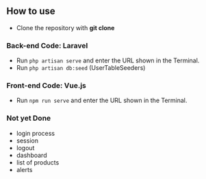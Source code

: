 ## How to use

- Clone the repository with __git clone__

### Back-end Code: Laravel
- Run `php artisan serve` and enter the URL shown in the Terminal.
- Run `php artisan db:seed` (UserTableSeeders)


### Front-end Code: Vue.js
- Run `npm run serve` and enter the URL shown in the Terminal.

### Not yet Done
- login process
- session
- logout
- dashboard
- list of products
- alerts
  
